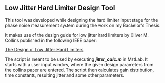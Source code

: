## Low Jitter Hard Limiter Design Tool

This tool was developed while designing the hard limiter input stage for the phase noise measurement system during the work on my Bachelor's Thesis.

It makes use of the design guide for low jitter hard limiters by Oliver M. Collins published in the following IEEE paper:

[The Design of Low Jitter Hard Limiters](https://ieeexplore.ieee.org/document/494304)

The script is meant to be used by executing ***jitter_calc.m*** in MatLab. It starts with a user input window, where the given design parameters from the collins paper are entered. The script then calculates gain distribution, time constants, resulting jitter and some other parameters.
